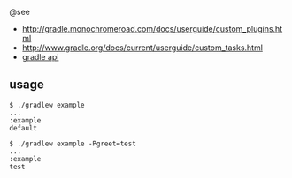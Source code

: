 @see

- http://gradle.monochromeroad.com/docs/userguide/custom_plugins.html
- http://www.gradle.org/docs/current/userguide/custom_tasks.html
- [gradle api](http://www.gradle.org/docs/current/javadoc/index.html)

## usage

    $ ./gradlew example
    ...
    :example
    default

    $ ./gradlew example -Pgreet=test
    ...
    :example
    test